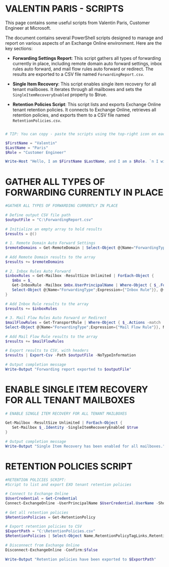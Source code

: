# VALENTIN PARIS - SCRIPTS

This page contains some useful scripts from Valentin Paris, Customer Engineer at Microsoft.

The document contains several PowerShell scripts designed to manage and report on various aspects of an Exchange Online environment. Here are the key sections:

- **Forwarding Settings Report**: This script gathers all types of forwarding currently in place, including remote domain auto forward settings, inbox rules auto forward, and mail flow rules auto forward or redirect. The results are exported to a CSV file named ```ForwardingReport.csv```.

- **Single Item Recovery**: This script enables single item recovery for all tenant mailboxes. It iterates through all mailboxes and sets the ```SingleItemRecoveryEnabled``` property to $true.

- **Retention Policies Script**: This script lists and exports Exchange Online tenant retention policies. It connects to Exchange Online, retrieves all retention policies, and exports them to a CSV file named ```RetentionPolicies.csv```.

```powershell

# TIP: You can copy - paste the scripts using the top-right icon on each code section.

$FirstName = "Valentin"
$LastName = "Paris"
$Role = "Customer Engineer"

Write-Host "Hello, I am $FirstName $LastName, and I am a $Role. `n I will be the engineer who will take care of you today."

```

# GATHER ALL TYPES OF FORWARDING CURRENTLY IN PLACE

```powershell
#GATHER ALL TYPES OF FORWARDING CURRENTLY IN PLACE
 
# Define output CSV file path
$outputFile = "C:\ForwardingReport.csv"
 
# Initialize an empty array to hold results
$results = @()
 
# 1. Remote Domain Auto Forward Settings
$remoteDomains = Get-RemoteDomain | Select-Object @{Name="ForwardingType";Expression={"Remote Domain"}}, DomainName, @{Name="ForwardingEnabled";Expression={$_.AutoForwardEnabled}}
 
# Add Remote Domain results to the array
$results += $remoteDomains
 
# 2. Inbox Rules Auto Forward
$inboxRules = Get-Mailbox -ResultSize Unlimited | ForEach-Object {
   $mbx = $_
   Get-InboxRule -Mailbox $mbx.UserPrincipalName | Where-Object { $_.ForwardTo -ne $null -or $_.RedirectTo -ne $null } |
   Select-Object @{Name="ForwardingType";Expression={"Inbox Rule"}}, @{Name="User";Expression={$mbx.UserPrincipalName}}, Name, ForwardTo, RedirectTo
}
 
# Add Inbox Rule results to the array
$results += $inboxRules
 
# 3. Mail Flow Rules Auto Forward or Redirect
$mailFlowRules = Get-TransportRule | Where-Object { $_.Actions -match 'RedirectMessageTo' -or $_.Actions -match 'ForwardTo' } |
Select-Object @{Name="ForwardingType";Expression={"Mail Flow Rule"}}, Name, Enabled, Priority, Actions
 
# Add Mail Flow Rule results to the array
$results += $mailFlowRules
 
# Export results to CSV, with headers
$results | Export-Csv -Path $outputFile -NoTypeInformation
 
# Output completion message
Write-Output "Forwarding report exported to $outputFile"
```

# ENABLE SINGLE ITEM RECOVERY FOR ALL TENANT MAILBOXES

```powershell
# ENABLE SINGLE ITEM RECOVERY FOR ALL TENANT MAILBOXES
 
Get-Mailbox -ResultSize Unlimited | ForEach-Object {
   Set-Mailbox $_.Identity -SingleItemRecoveryEnabled $true
}
 
# Output completion message
Write-Output "Single Item Recovery has been enabled for all mailboxes."
```

# RETENTION POLICIES SCRIPT

```powershell
#RETENTION POLICIES SCRIPT:
#Script to list and export EXO tenant retention policies
 
# Connect to Exchange Online
$UserCredential = Get-Credential
Connect-ExchangeOnline -UserPrincipalName $UserCredential.UserName -ShowProgress $true
 
# Get all retention policies
$RetentionPolicies = Get-RetentionPolicy
 
# Export retention policies to CSV
$ExportPath = "C:\RetentionPolicies.csv"
$RetentionPolicies | Select-Object Name,RetentionPolicyTagLinks,RetentionEnabled | Export-Csv -Path $ExportPath -NoTypeInformation
 
# Disconnect from Exchange Online
Disconnect-ExchangeOnline -Confirm:$false
 
Write-Output "Retention policies have been exported to $ExportPath"
```
